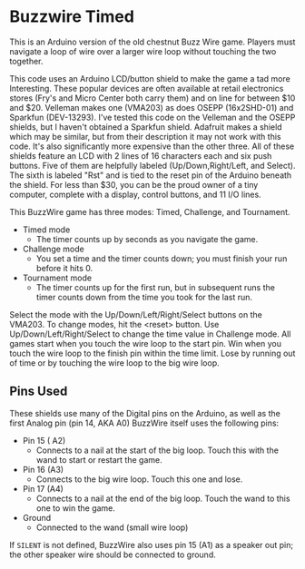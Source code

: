 # Buzzwire Timed

This is an Arduino version of the old chestnut Buzz Wire game. Players
must navigate a loop of wire over a larger wire loop without touching
the two together.

This code uses an Arduino LCD/button shield to make the game a tad
more Interesting.  These popular devices are often available at retail
electronics stores (Fry's and Micro Center both carry them) and on line for
between $10 and $20.  Velleman makes one (VMA203) as does OSEPP
(16x2SHD-01) and Sparkfun (DEV-13293).  I've tested this code on the
Velleman and the OSEPP shields, but I haven't obtained a Sparkfun
shield. Adafruit makes a shield which may be similar, but from their
description it may not work with this code. It's also significantly
more expensive than the other three. All of these shields feature an
LCD with 2 lines of 16 characters each and six push buttons. Five of
them are helpfully labeled (Up/Down,Right/Left, and Select). The sixth
is labeled "Rst" and is tied to the reset pin of the Arduino beneath
the shield.  For less than $30, you can be the proud owner of a tiny
computer, complete with a display, control buttons, and 11 I/O lines.

This BuzzWire game has three modes: Timed, Challenge, and Tournament.
- Timed mode
  - The timer counts up by seconds as you navigate the game.
- Challenge mode
  - You set a time and the timer counts down; you must finish your run before it hits 0.  
- Tournament mode
  - The timer counts up for the first run, but in subsequent runs the timer counts down from the
    time you took for the last run.


Select the mode with the Up/Down/Left/Right/Select buttons on the
VMA203. To change modes, hit the &lt;reset&gt; button. Use
Up/Down/Left/Right/Select to change the time value in Challenge mode.
All games start when you touch the wire loop to the start pin. Win when you
touch the wire loop to the finish pin within the time limit. Lose
by running out of time or by touching the wire loop to the big wire
loop.

## Pins Used

These shields use many of the Digital pins on the Arduino, as well as
the first Analog pin (pin 14, AKA A0) BuzzWire itself uses the
following pins:

- Pin 15 ( A2) 
  - Connects to a nail at the start of the big loop. Touch this with the wand to start or restart the game. 
- Pin 16 (A3)
  - Connects to the big wire loop.  Touch this one and lose.
- Pin 17 (A4)
  - Connects to a nail at the end of the big loop. Touch the wand to this one to win the game. 
- Ground
  - Connected to the wand (small wire loop) 

If ```SILENT``` is not defined, BuzzWire also uses pin 15 (A1) as a
speaker out pin; the other speaker wire should be connected to ground.


